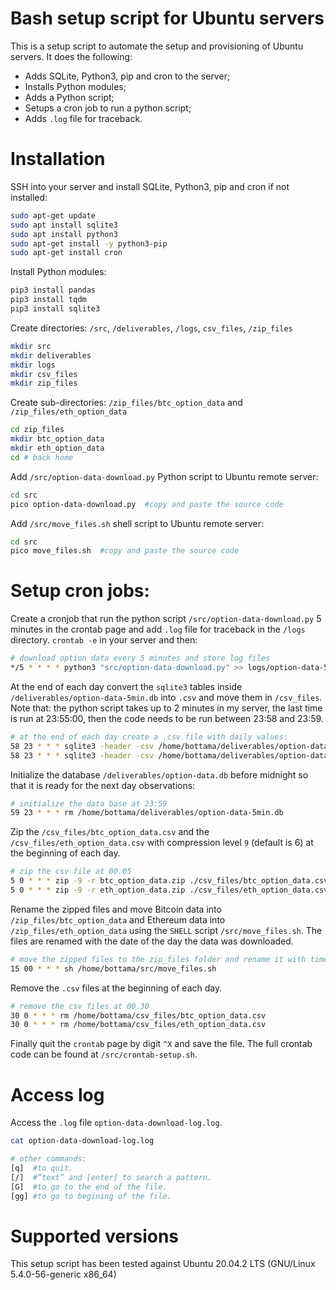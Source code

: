 # Bash setup script for Ubuntu servers

This is a setup script to automate the setup and provisioning of Ubuntu servers. It does the following:
* Adds SQLite, Python3, pip and cron to the server;
* Installs Python modules;
* Adds a Python script;
* Setups a cron job to run a python script;
* Adds `.log` file for traceback.

# Installation
SSH into your server and install SQLite, Python3, pip and cron if not installed:
```bash
sudo apt-get update
sudo apt install sqlite3
sudo apt install python3
sudo apt-get install -y python3-pip
sudo apt-get install cron
```

Install Python modules:
```bash
pip3 install pandas
pip3 install tqdm
pip3 install sqlite3
```

Create directories: `/src`, `/deliverables`, `/logs`, `csv_files`, `/zip_files`
```bash
mkdir src
mkdir deliverables
mkdir logs
mkdir csv_files
mkdir zip_files
```

Create sub-directories: `/zip_files/btc_option_data` and `/zip_files/eth_option_data`
```bash
cd zip_files
mkdir btc_option_data
mkdir eth_option_data
cd # back home
```

Add `/src/option-data-download.py` Python script to Ubuntu remote server:
```bash
cd src
pico option-data-download.py  #copy and paste the source code
```

Add `/src/move_files.sh` shell script to Ubuntu remote server:
```bash
cd src
pico move_files.sh  #copy and paste the source code
```

# Setup cron jobs:
Create a cronjob that run the python script `/src/option-data-download.py` 5 minutes in the crontab page and add `.log` file for traceback in the `/logs` directory.
`crontab -e` in your server and then:

```bash
# download option data every 5 minutes and store log files
*/5 * * * * python3 "src/option-data-download.py" >> logs/option-data-5min-download-log.log
```

At the end of each day convert the `sqlite3` tables inside `/deliverables/option-data-5min.db` into `.csv` and move them in `/csv_files`.
Note that: the python script takes up to 2 minutes in my server, the last time is run at 23:55:00, then the code needs to be run between 23:58 and 23:59.

```bash
# at the end of each day create a .csv file with daily values:
58 23 * * * sqlite3 -header -csv /home/bottama/deliverables/option-data-5min.db "select * from btc_option_data;" > csv_files/btc_option_data.csv
58 23 * * * sqlite3 -header -csv /home/bottama/deliverables/option-data-5min.db "select * from eth_option_data;" > csv_files/eth_option_data.csv
```

Initialize the database `/deliverables/option-data.db` before midnight so that it is ready for the next day observations:

```bash
# initialize the data base at 23:59
59 23 * * * rm /home/bottama/deliverables/option-data-5min.db
```

Zip the `/csv_files/btc_option_data.csv` and the `/csv_files/eth_option_data.csv` with compression level `9` (default is 6) at the beginning of each day.

```bash
# zip the csv file at 00.05
5 0 * * * zip -9 -r btc_option_data.zip ./csv_files/btc_option_data.csv
5 0 * * * zip -9 -r eth_option_data.zip ./csv_files/eth_option_data.csv
```

Rename the zipped files and move Bitcoin data into `/zip_files/btc_option_data` and Ethereum data into `/zip_files/eth_option_data` using the `SHELL` script `/src/move_files.sh`. The files are renamed with the date of the day the data was downloaded.

```bash
# move the zipped files to the zip_files folder and rename it with timestamp (YYYYMMDD) at 00.15
15 00 * * * sh /home/bottama/src/move_files.sh
```

Remove the `.csv` files at the beginning of each day.
```bash
# remove the csv files at 00.30
30 0 * * * rm /home/bottama/csv_files/btc_option_data.csv
30 0 * * * rm /home/bottama/csv_files/eth_option_data.csv
```

Finally quit the `crontab` page by digit `^X` and save the file.
The full crontab code can be found at `/src/crontab-setup.sh`.


# Access log
Access the `.log` file `option-data-download-log.log`.

```bash
cat option-data-download-log.log

# other commands:
[q]  #to quit.
[/]  #“text” and [enter] to search a pattern.
[G]  #to go to the end of the file.
[gg] #to go to begining of the file.
```


# Supported versions
This setup script has been tested against Ubuntu 20.04.2 LTS (GNU/Linux 5.4.0-56-generic x86_64)
